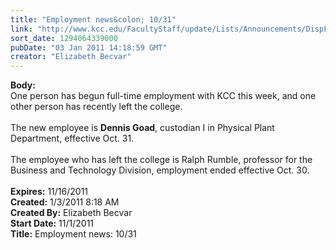 ```yaml
---
title: "Employment news&colon; 10/31"
link: "http://www.kcc.edu/FacultyStaff/update/Lists/Announcements/DispForm.aspx?ID=54"
sort_date: 1294064339000
pubDate: "03 Jan 2011 14:18:59 GMT"
creator: "Elizabeth Becvar"
---
```


<div><b>Body:</b> <div class=ExternalClass825D1425543D42C59E764C8808F8834E>One person has begun full-time employment with KCC this week, and one other person has recently left the college.</div>
<div class=ExternalClass825D1425543D42C59E764C8808F8834E> </div>
<div class=ExternalClass825D1425543D42C59E764C8808F8834E>The new employee is <strong>Dennis Goad</strong>, custodian I in Physical Plant Department, effective Oct. 31.</div>
<div class=ExternalClass825D1425543D42C59E764C8808F8834E> </div>
<div class=ExternalClass825D1425543D42C59E764C8808F8834E>The employee who has left the college is Ralph Rumble, professor for the Business and Technology Division, employment ended effective Oct. 30.</div>
<div class=ExternalClass825D1425543D42C59E764C8808F8834E> </div></div>
<div><b>Expires:</b> 11/16/2011</div>
<div><b>Created:</b> 1/3/2011 8:18 AM</div>
<div><b>Created By:</b> Elizabeth Becvar</div>
<div><b>Start Date:</b> 11/1/2011</div>
<div><b>Title:</b> Employment news: 10/31</div>
